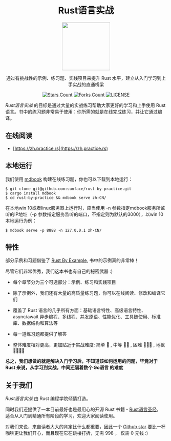 <h1 align="center">Rust语言实战</h1>

<div align="center">
    <img height="150" src="https://github.com/sunface/rust-by-practice/blob/master/en/assets/logo.png?raw=true">
</div>
    
<p align="center">通过有挑战性的示例、练习题、实践项目来提升 Rust 水平，建立从入门学习到上手实战的直通桥梁</p>
    
<div align="center">

[![Stars Count](https://img.shields.io/github/stars/sunface/rust-by-practice?style=flat)](https://github.com/sunface/rust-by-practice/stargazers) [![Forks Count](https://img.shields.io/github/forks/sunface/rust-by-practice.svg?style=flat)](https://github.com/naaive/orange/network/members)
[![LICENSE](https://img.shields.io/badge/license-mit-green?style=flat)](https://github.com/sunface/rust-by-practice/blob/master/LICENSE)
</div>

*Rust语言实战* 的目标是通过大量的实战练习帮助大家更好的学习和上手使用 Rust 语言。书中的练习题非常易于使用：你所需的就是在线完成练习，并让它通过编译。


## 在线阅读

- [https://zh.practice.rs](https://zh.practice.rs)

## 本地运行

我们使用 [mdbook](https://rust-lang.github.io/mdBook/) 构建在线练习题，你也可以下载到本地运行：
```shell
$ git clone git@github.com:sunface/rust-by-practice.git
$ cargo install mdbook
$ cd rust-by-practice && mdbook serve zh-CN/
```
在本地win 10或者linux服务器上运行时，应当使用 -n 参数指定mdbook服务所监听的IP地址（-p 参数指定服务监听的端口，不指定则为默认的3000），以win 10本地运行为例：
```shell
$ mdbook serve -p 8888 -n 127.0.0.1 zh-CN/
```
## 特性

部分示例和习题借鉴了 [Rust By Example](https://github.com/rust-lang/rust-by-example), 书中的示例真的非常棒！

尽管它们非常优秀，我们这本书也有自己的秘密武器 :)

- 每个章节分为三个可选部分：示例、练习和实践项目

- 除了示例外，我们还有大量的高质量练习题，你可以在线阅读、修改和编译它们

- 覆盖了 Rust 语言的几乎所有方面：基础语言特性、高级语言特性、async/await 异步编程、多线程、并发原语、性能优化、工具链使用、标准库、数据结构和算法等

- 每一道练习题都提供了解答

- 整体难度相对更高，更加贴近于实战难度: 简单 🌟 , 中等 🌟🌟 , 困难 🌟🌟🌟  , 地狱 🌟🌟🌟🌟

**总之，我们想做的就是解决入门学习后，不知道该如何运用的问题，毕竟对于 Rust 来说，从学习到实战，中间还隔着数个 Go语言 的难度**

## 关于我们

*Rust语言实战* 由 Rust 编程学院倾情打造。

同时我们还提供了一本目前最好也是最用心的开源 Rust 书籍 - [Rust语言圣经](https://github.com/sunface/rust-course)， 适合从入门到精通所有阶段的学习，欢迎大家阅读使用。

对我们来说，来自读者大大的肯定比什么都重要，因此一个 [Github star](https://github.com/sunface/rust-by-practice) 要比一杯咖啡更让我们开心，而且现在它在跳楼打折，无需 998 ， 仅需 0 元钱 :)








